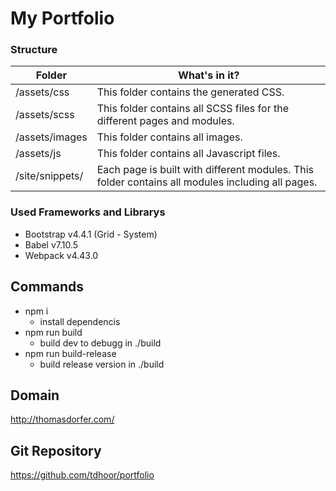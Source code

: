 # My Portfolio

### Structure

| Folder          | What's in it?                                                                                    |
| --------------- | ------------------------------------------------------------------------------------------------ |
| /assets/css     | This folder contains the generated CSS.                                                          |
| /assets/scss    | This folder contains all SCSS files for the different pages and modules.                         |
| /assets/images  | This folder contains all images.                                                                 |
| /assets/js      | This folder contains all Javascript files.                                                       |
| /site/snippets/ | Each page is built with different modules. This folder contains all modules including all pages. |

### Used Frameworks and Librarys

- Bootstrap v4.4.1 (Grid - System)
- Babel v7.10.5
- Webpack v4.43.0

## Commands

- npm i
  - install dependencis
- npm run build
  - build dev to debugg in ./build
- npm run build-release
  - build release version in ./build

## Domain

<http://thomasdorfer.com/>

## Git Repository

<https://github.com/tdhoor/portfolio>
